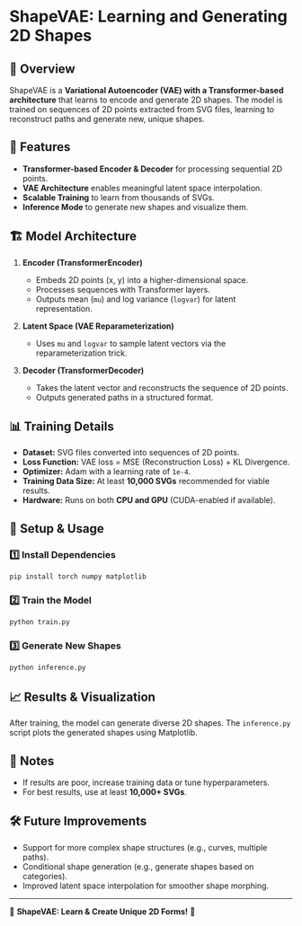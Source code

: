 # ShapeVAE: Learning and Generating 2D Shapes

## 📌 Overview
ShapeVAE is a **Variational Autoencoder (VAE) with a Transformer-based architecture** that learns to encode and generate 2D shapes. The model is trained on sequences of 2D points extracted from SVG files, learning to reconstruct paths and generate new, unique shapes.

## 🚀 Features
- **Transformer-based Encoder & Decoder** for processing sequential 2D points.
- **VAE Architecture** enables meaningful latent space interpolation.
- **Scalable Training** to learn from thousands of SVGs.
- **Inference Mode** to generate new shapes and visualize them.

## 🏗️ Model Architecture
1. **Encoder (TransformerEncoder)**
   - Embeds 2D points (x, y) into a higher-dimensional space.
   - Processes sequences with Transformer layers.
   - Outputs mean (`mu`) and log variance (`logvar`) for latent representation.

2. **Latent Space (VAE Reparameterization)**
   - Uses `mu` and `logvar` to sample latent vectors via the reparameterization trick.

3. **Decoder (TransformerDecoder)**
   - Takes the latent vector and reconstructs the sequence of 2D points.
   - Outputs generated paths in a structured format.

## 📊 Training Details
- **Dataset:** SVG files converted into sequences of 2D points.
- **Loss Function:** VAE loss = MSE (Reconstruction Loss) + KL Divergence.
- **Optimizer:** Adam with a learning rate of `1e-4`.
- **Training Data Size:** At least **10,000 SVGs** recommended for viable results.
- **Hardware:** Runs on both **CPU and GPU** (CUDA-enabled if available).

## 🔧 Setup & Usage
### 1️⃣ Install Dependencies
```bash
pip install torch numpy matplotlib
```

### 2️⃣ Train the Model
```bash
python train.py
```

### 3️⃣ Generate New Shapes
```bash
python inference.py
```

## 📈 Results & Visualization
After training, the model can generate diverse 2D shapes. The `inference.py` script plots the generated shapes using Matplotlib.

## 📌 Notes
- If results are poor, increase training data or tune hyperparameters.
- For best results, use at least **10,000+ SVGs**.

## 🛠 Future Improvements
- Support for more complex shape structures (e.g., curves, multiple paths).
- Conditional shape generation (e.g., generate shapes based on categories).
- Improved latent space interpolation for smoother shape morphing.

---
🎨 **ShapeVAE: Learn & Create Unique 2D Forms!** 🚀

